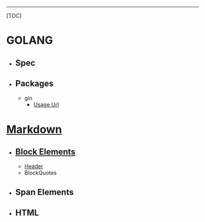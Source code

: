 ------

[TOC]

# GOLANG

- ## Spec







- ## Packages

  - gin
    - [Usage Url](./gin/ref_url.md) 		



# [Markdown](./markdown/ref.md) 
  - ## [Block Elements](./markdown/ref.md "Block Elements")

      - [Header](./markdown/ref.md "Header")
      - BlockQuotes


  - ## Span Elements



  - ## HTML







